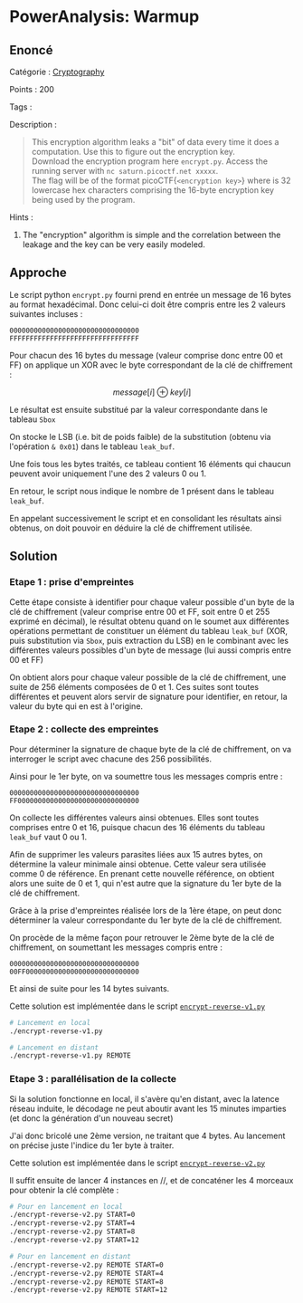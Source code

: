 # PowerAnalysis: Warmup

## Enoncé
Catégorie : [Cryptography](../)

Points : 200

Tags : 

Description :
> This encryption algorithm leaks a "bit" of data every time it does a computation. Use this to figure out the encryption key.  
> Download the encryption program here `encrypt.py`. Access the running server with `nc saturn.picoctf.net xxxxx`.  
> The flag will be of the format picoCTF{`<encryption key>`} where <encryption key> is 32 lowercase hex characters comprising the 16-byte encryption key being used by the program.

Hints :
1. The "encryption" algorithm is simple and the correlation between the leakage and the key can be very easily modeled.


## Approche

Le script python `encrypt.py` fourni prend en entrée un message de 16 bytes au format hexadécimal. Donc celui-ci doit être compris entre les 2 valeurs suivantes incluses :
```
00000000000000000000000000000000
FFFFFFFFFFFFFFFFFFFFFFFFFFFFFFFF
```

Pour chacun des 16 bytes du message (valeur comprise donc entre 00 et FF) on applique un XOR avec le byte correspondant de la clé de chiffrement :

$$message[i]\ \oplus \ key[i]$$

Le résultat est ensuite substitué par la valeur correspondante dans le tableau `Sbox`

On stocke le LSB (i.e. bit de poids faible) de la substitution (obtenu via l'opération `& 0x01`) dans le tableau `leak_buf`.

Une fois tous les bytes traités, ce tableau contient 16 éléments qui chaucun peuvent avoir uniquement l'une des 2 valeurs 0 ou 1.

En retour, le script nous indique le nombre de 1 présent dans le tableau `leak_buf`.

En appelant successivement le script et en consolidant les résultats ainsi obtenus, on doit pouvoir en déduire la clé de chiffrement utilisée.


## Solution

### Etape 1 : prise d'empreintes

Cette étape consiste à identifier pour chaque valeur possible d'un byte de la clé de chiffrement (valeur comprise entre 00 et FF, soit entre 0 et 255 exprimé en décimal), le résultat obtenu quand on le soumet aux différentes opérations permettant de constituer un élément du tableau `leak_buf` (XOR, puis substitution via `Sbox`, puis extraction du LSB) en le combinant avec les différentes valeurs possibles d'un byte de message (lui aussi compris entre 00 et FF)

On obtient alors pour chaque valeur possible de la clé de chiffrement, une suite de 256 éléments composées de 0 et 1. Ces suites sont toutes différentes et peuvent alors servir de signature pour identifier, en retour, la valeur du byte qui en est à l'origine.

### Etape 2 : collecte des empreintes

Pour déterminer la signature de chaque byte de la clé de chiffrement, on va interroger le script avec chacune des 256 possibilités.

Ainsi pour le 1er byte, on va soumettre tous les messages compris entre :
```
00000000000000000000000000000000
FF000000000000000000000000000000
```

On collecte les différentes valeurs ainsi obtenues.
Elles sont toutes comprises entre 0 et 16, puisque chacun des 16 éléments du tableau `leak_buf` vaut 0 ou 1.

Afin de supprimer les valeurs parasites liées aux 15 autres bytes, on détermine la valeur minimale ainsi obtenue. Cette valeur sera utilisée comme 0 de référence. En prenant cette nouvelle référence, on obtient alors une suite de 0 et 1, qui n'est autre que la signature du 1er byte de la clé de chiffrement.

Grâce à la prise d'empreintes réalisée lors de la 1ère étape, on peut donc déterminer la valeur correspondante du 1er byte de la clé de chiffrement.

On procède de la même façon pour retrouver le 2ème byte de la clé de chiffrement, on soumettant les messages compris entre :
```
00000000000000000000000000000000
00FF0000000000000000000000000000
```

Et ainsi de suite pour les 14 bytes suivants.

Cette solution est implémentée dans le script [`encrypt-reverse-v1.py`](encrypt-reverse-v1.py)

```bash
# Lancement en local
./encrypt-reverse-v1.py

# Lancement en distant
./encrypt-reverse-v1.py REMOTE
```

### Etape 3 : parallélisation de la collecte

Si la solution fonctionne en local, il s'avère qu'en distant, avec la latence réseau induite, le décodage ne peut aboutir avant les 15 minutes imparties (et donc la génération d'un nouveau secret)

J'ai donc bricolé une 2ème version, ne traitant que 4 bytes. Au lancement on précise juste l'indice du 1er byte à traiter.

Cette solution est implémentée dans le script [`encrypt-reverse-v2.py`](encrypt-reverse-v2.py)

Il suffit ensuite de lancer 4 instances en //, et de concaténer les 4 morceaux pour obtenir la clé complète :
```bash
# Pour en lancement en local
./encrypt-reverse-v2.py START=0
./encrypt-reverse-v2.py START=4
./encrypt-reverse-v2.py START=8
./encrypt-reverse-v2.py START=12

# Pour en lancement en distant
./encrypt-reverse-v2.py REMOTE START=0
./encrypt-reverse-v2.py REMOTE START=4
./encrypt-reverse-v2.py REMOTE START=8
./encrypt-reverse-v2.py REMOTE START=12
```
